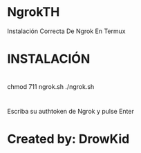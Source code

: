 # NgrokTH
Instalación Correcta De Ngrok En Termux
#
# INSTALACIÓN
#
chmod 711 ngrok.sh 			./ngrok.sh
#
Escriba su authtoken de Ngrok y pulse Enter
#
# Created by: DrowKid

